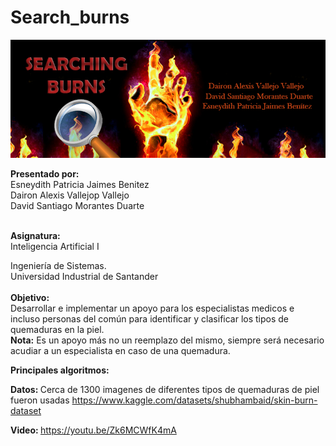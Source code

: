 # Search_burns
<img src="/assets/Banner.jpg" style="width:1080px;">

<b>Presentado por:</b><br/>
Esneydith Patricia Jaimes Benitez<br/>
Dairon Alexis Vallejop Vallejo<br/>
David Santiago Morantes Duarte<br/>
<br/>

<b>Asignatura:</b><br/>
Inteligencia Artificial I
<br/>

Ingeniería de Sistemas.<br/>
Universidad Industrial de Santander<br/>
<br/>
<b> Objetivo:</b><br/>
Desarrollar e implementar un apoyo para los especialistas medicos e incluso personas del común para identificar y clasificar los tipos de quemaduras en la piel.<br/>
<b>Nota:</b> Es un apoyo más no un reemplazo del mismo, siempre será necesario acudiar a un especialista en caso de una quemadura.

<b>Principales algoritmos: </b><br/>


<b>Datos: </b>
Cerca de 1300 imagenes de diferentes tipos de quemaduras de piel fueron usadas https://www.kaggle.com/datasets/shubhambaid/skin-burn-dataset 

<b> Video: </b>
https://youtu.be/Zk6MCWfK4mA
